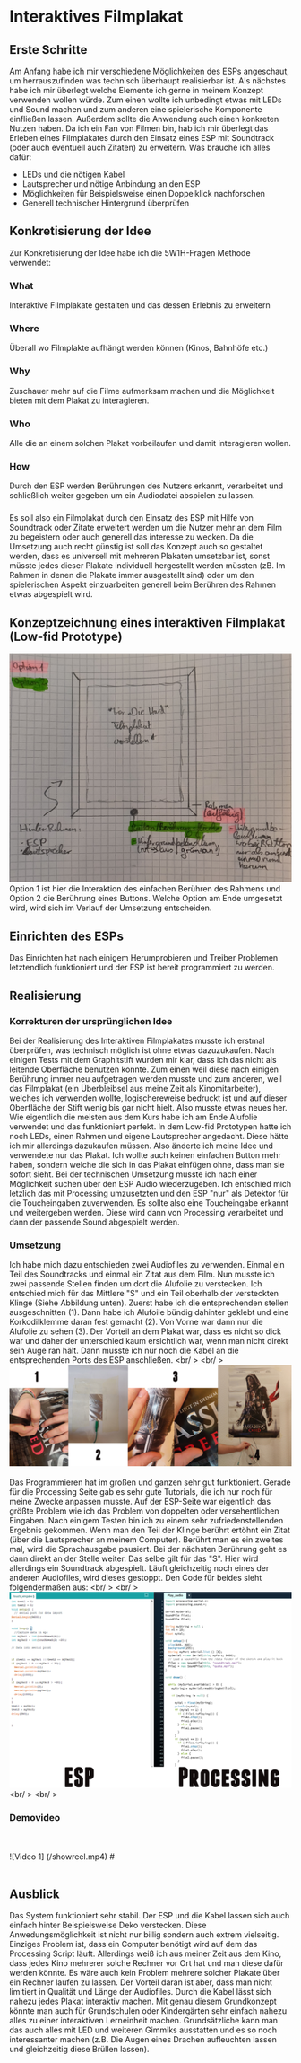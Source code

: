 # Interaktives Filmplakat 
## Erste Schritte
Am Anfang habe ich mir verschiedene Möglichkeiten des ESPs angeschaut, um herrauszufinden was technisch überhaupt
realisierbar ist. Als nächstes habe ich mir überlegt welche Elemente ich gerne in meinem Konzept verwenden wollen würde.
Zum einen wollte ich unbedingt etwas mit LEDs und Sound machen und zum anderen eine spielerische Komponente einfließen lassen.
Außerdem sollte die Anwendung auch einen konkreten Nutzen haben. Da ich ein Fan von Filmen bin, hab ich mir überlegt das Erleben
eines Filmplakates durch den Einsatz eines ESP mit Soundtrack (oder auch eventuell auch Zitaten) zu erweitern. 
Was brauche ich alles dafür: <br /> 
* LEDs und die nötigen Kabel <br /> 
* Lautsprecher und nötige Anbindung an den ESP <br />
* Möglichkeiten für Beispielsweise einen Doppelklick nachforschen <br /> 
* Generell technischer Hintergrund überprüfen <br /> 
## Konkretisierung der Idee
Zur Konkretisierung der Idee habe ich die 5W1H-Fragen Methode verwendet:
### What
Interaktive Filmplakate gestalten und das dessen Erlebnis zu erweitern 
### Where
Überall wo Filmplakte aufhängt werden können (Kinos, Bahnhöfe etc.)
### Why
Zuschauer mehr auf die Filme aufmerksam machen und die Möglichkeit bieten mit dem Plakat zu interagieren.
### Who
Alle die an einem solchen Plakat vorbeilaufen und damit interagieren wollen.
### How
Durch den ESP werden Berührungen des Nutzers erkannt, verarbeitet und schließlich weiter gegeben um ein Audiodatei
abspielen zu lassen. <br />
### 
Es soll also ein Filmplakat durch den Einsatz des ESP mit  Hilfe von Soundtrack oder Zitate erweitert werden um die Nutzer mehr an dem Film zu begeistern oder auch generell das interesse zu wecken. Da die Umsetzung auch recht günstig ist soll das Konzept auch so gestaltet werden, dass es universell mit mehreren Plakaten umsetzbar ist, sonst müsste jedes dieser Plakate individuell hergestellt werden müssten (zB. Im Rahmen in denen die Plakate immer ausgestellt sind) oder um den spielerischen Aspekt einzuarbeiten generell beim Berühren des Rahmen etwas abgespielt wird. <br />
## Konzeptzeichnung eines interaktiven Filmplakat (Low-fid Prototype)
![Bild 1](/IAfilmplakat-lowfid.jpg) <br />
Option 1 ist hier die Interaktion des einfachen Berühren des Rahmens und Option 2 die Berührung eines Buttons. Welche Option am Ende umgesetzt wird, wird sich im Verlauf der Umsetzung entscheiden.
## Einrichten des ESPs
Das Einrichten hat nach einigem Herumprobieren und Treiber Problemen letztendlich funktioniert und der ESP ist bereit programmiert zu werden.
## Realisierung
### Korrekturen der ursprünglichen Idee
Bei der Realisierung des Interaktiven Filmplakates musste ich erstmal überprüfen, was technisch möglich ist ohne etwas dazuzukaufen. Nach einigen Tests mit dem Graphitstift wurden mir klar, dass ich das nicht als leitende Oberfläche benutzen konnte. Zum einen weil diese nach einigen Berührung immer neu aufgetragen werden musste und zum anderen, weil das Filmplakat (ein Überbleibsel aus meine Zeit als Kinomitarbeiter), welches ich verwenden wollte, logischereweise bedruckt ist und auf dieser Oberfläche der Stift wenig bis gar nicht hielt. Also musste etwas neues her. Wie eigentlich die meisten aus dem Kurs habe ich am Ende Alufolie verwendet und das funktioniert perfekt. In dem Low-fid Prototypen hatte ich noch LEDs, einen Rahmen und eigene Lautsprecher angedacht. Diese hätte ich mir allerdings dazukaufen müssen. Also änderte ich meine Idee und verwendete nur das Plakat. Ich wollte auch keinen einfachen Button mehr haben, sondern welche die sich in das Plakat einfügen ohne, dass man sie sofort sieht. Bei der technischen Umsetzung musste ich nach einer Möglichkeit suchen über den ESP Audio wiederzugeben. Ich entschied mich letzlich das mit Processing umzusetzten und den ESP "nur" als Detektor für die Toucheingaben zuverwenden. Es sollte also eine Toucheingabe erkannt und weitergeben werden. Diese wird dann von Processing verarbeitet und dann der passende Sound abgespielt werden. <br />
### Umsetzung
Ich habe mich dazu entschieden zwei Audiofiles zu verwenden. Einmal ein Teil des Soundtracks und einmal ein Zitat aus dem Film. Nun musste ich zwei passende Stellen finden um dort die Alufolie zu verstecken. Ich entschied mich für das Mittlere "S" und ein Teil oberhalb der versteckten Klinge (Siehe Abbildung unten). Zuerst habe ich die entsprechenden stellen ausgeschnitten (1). Dann habe ich Alufoile bündig dahinter geklebt und eine Korkodilklemme daran fest gemacht (2). Von Vorne war dann nur die Alufolie zu sehen (3). Der Vorteil an dem Plakat war, dass es nicht so dick war und daher der unterschied kaum ersichtlich war, wenn man nicht direkt sein Auge ran hält. Dann musste ich nur noch die Kabel an die entsprechenden Ports des ESP anschließen. <br/ > <br/ >
![Bild 2](/banner.jpg)
<br /> <br />
Das Programmieren hat im großen und ganzen sehr gut funktioniert. Gerade für die Processing Seite gab es sehr gute Tutorials, die ich nur noch für meine Zwecke anpassen musste. Auf der ESP-Seite war eigentlich das größte Problem wie ich das Problem von doppelten oder versehentlichen Eingaben. Nach einigem Testen bin ich zu einem sehr zufriedenstellenden Ergebnis gekommen. Wenn man den Teil der Klinge berührt ertöhnt ein Zitat (über die Lautsprecher an meinem Computer). Berührt man es ein zweites mal, wird die Sprachausgabe pausiert. Bei der nächsten Berührung geht es dann direkt an der Stelle weiter. Das selbe gilt für das "S". Hier wird allerdings ein Soundtrack abgespielt. Läuft gleichzeitig noch eines der anderen Audiofiles, wird dieses gestoppt. Den Code für beides sieht folgendermaßen aus: <br/ > <br/ >
![Bild 3](/code.jpg) 
<br/ > <br/ >
### Demovideo
<br /> <br />
![Video 1] (/showreel.mp4) #
<br /> <br />
## Ausblick
Das System funktioniert sehr stabil. Der ESP und die Kabel lassen sich auch einfach hinter Beispielsweise Deko verstecken. Diese Anwedungsmöglichkeit ist nicht nur billig sondern auch extrem vielseitig. Einziges Problem ist, dass ein Computer benötigt wird auf dem das Processing Script läuft. Allerdings weiß ich aus meiner Zeit aus dem Kino, dass jedes Kino mehrerer solche Rechner vor Ort hat und man diese dafür werden könnte. Es wäre auch kein Problem mehrere solcher Plakate über ein Rechner laufen zu lassen. Der Vorteil daran ist aber, dass man nicht limitiert in Qualität und Länge der Audiofiles. Durch die Kabel lässt sich nahezu jedes Plakat interaktiv machen. Mit genau diesem Grundkonzept könnte man auch für Grundschulen oder Kindergärten sehr einfach nahezu alles zu einer interaktiven Lerneinheit machen.
Grundsätzliche kann man das auch alles mit LED und weiteren Gimmiks ausstatten und es so noch interessanter machen (z.B. Die Augen eines Drachen aufleuchten lassen und gleichzeitig diese Brüllen lassen). 
